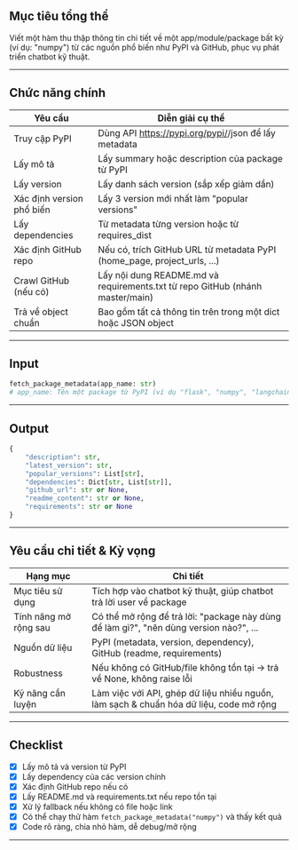 ## Mục tiêu tổng thể
Viết một hàm thu thập thông tin chi tiết về một app/module/package bất kỳ (ví dụ: "numpy") từ các nguồn phổ biến như PyPI và GitHub, phục vụ phát triển chatbot kỹ thuật.

---

## Chức năng chính

| Yêu cầu                | Diễn giải cụ thể                                                                 |
|------------------------|----------------------------------------------------------------------------------|
| Truy cập PyPI          | Dùng API https://pypi.org/pypi/<package>/json để lấy metadata                    |
| Lấy mô tả              | Lấy summary hoặc description của package từ PyPI                                 |
| Lấy version            | Lấy danh sách version (sắp xếp giảm dần)                                         |
| Xác định version phổ biến | Lấy 3 version mới nhất làm "popular versions"                                 |
| Lấy dependencies       | Từ metadata từng version hoặc từ requires_dist                                   |
| Xác định GitHub repo   | Nếu có, trích GitHub URL từ metadata PyPI (home_page, project_urls, ...)         |
| Crawl GitHub (nếu có)  | Lấy nội dung README.md và requirements.txt từ repo GitHub (nhánh master/main)    |
| Trả về object chuẩn    | Bao gồm tất cả thông tin trên trong một dict hoặc JSON object                    |

---

## Input

```python
fetch_package_metadata(app_name: str)
# app_name: Tên một package từ PyPI (ví dụ "flask", "numpy", "langchain", ...)
```

---

## Output

```python
{
    "description": str,
    "latest_version": str,
    "popular_versions": List[str],
    "dependencies": Dict[str, List[str]],
    "github_url": str or None,
    "readme_content": str or None,
    "requirements": str or None
}
```

---

## Yêu cầu chi tiết & Kỳ vọng

| Hạng mục                | Chi tiết                                                                                 |
|-------------------------|-----------------------------------------------------------------------------------------|
| Mục tiêu sử dụng        | Tích hợp vào chatbot kỹ thuật, giúp chatbot trả lời user về package                     |
| Tính năng mở rộng sau   | Có thể mở rộng để trả lời: "package này dùng để làm gì?", "nên dùng version nào?", ...  |
| Nguồn dữ liệu           | PyPI (metadata, version, dependency), GitHub (readme, requirements)                     |
| Robustness              | Nếu không có GitHub/file không tồn tại → trả về None, không raise lỗi                   |
| Kỹ năng cần luyện        | Làm việc với API, ghép dữ liệu nhiều nguồn, làm sạch & chuẩn hóa dữ liệu, code mở rộng  |

---

## Checklist 

- [x] Lấy mô tả và version từ PyPI
- [x] Lấy dependency của các version chính
- [x] Xác định GitHub repo nếu có
- [x] Lấy README.md và requirements.txt nếu repo tồn tại
- [x] Xử lý fallback nếu không có file hoặc link
- [x] Có thể chạy thử hàm `fetch_package_metadata("numpy")` và thấy kết quả
- [x] Code rõ ràng, chia nhỏ hàm, dễ debug/mở rộng

--- 
